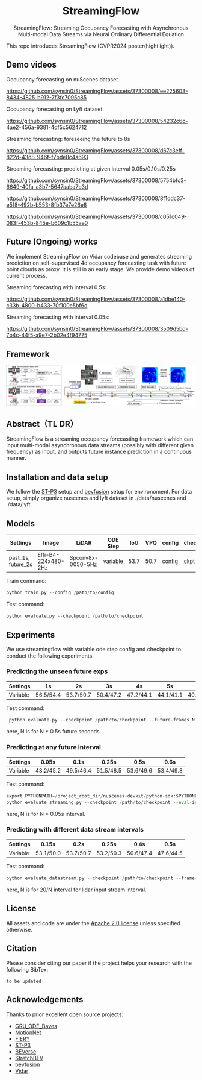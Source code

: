 <div align="center">   
  
# StreamingFlow

StreamingFlow: Streaming Occupancy Forecasting with Asynchronous Multi-modal Data Streams via Neural Ordinary Differential Equation
</div>

This repo introduces StreamingFlow (CVPR2024 poster(hightlight)).

## Demo videos
Occupancy forecasting on nuScenes dataset

https://github.com/synsin0/StreamingFlow/assets/37300008/ee225603-8434-4825-b912-7f3fc7095c85

Occupancy forecasting on Lyft dataset 

https://github.com/synsin0/StreamingFlow/assets/37300008/54232c6c-4ae2-456a-9381-4df5c5624712

Streaming forecasting: foreseeing the future to 8s 

https://github.com/synsin0/StreamingFlow/assets/37300008/d67c3eff-822d-43d8-946f-f7bde8c4a693

Streaming forecasting: predicting at given interval 0.05s/0.10s/0.25s

https://github.com/synsin0/StreamingFlow/assets/37300008/5754bfc3-6649-40fa-a3b7-5647aaba7b3d

https://github.com/synsin0/StreamingFlow/assets/37300008/8f1ddc37-e5f8-492b-b553-8fb37e7e26e8

https://github.com/synsin0/StreamingFlow/assets/37300008/c051c049-083f-453b-845e-b609c1b55ae0


## Future (Ongoing) works
We implement StreamingFlow on Vidar codebase and generates streaming prediction on self-supervised 4d occupancy forecasting task with future point clouds as proxy. It is still in an early stage. We provide demo videos of current process.

Streaming forecasting with interval 0.5s: 

https://github.com/synsin0/StreamingFlow/assets/37300008/a1dbe140-c33b-4800-b433-70f100e5bf6d

Streaming forecasting with interval 0.05s: 

https://github.com/synsin0/StreamingFlow/assets/37300008/3509d5bd-7b4c-44f5-a9e7-2b02e4f94775


## Framework
![teaser](sources/streamingflow_framework.png)


## Abstract（TL DR）

StreamingFlow is a streaming occupancy forecasting framework which can input multi-modal asynchronous data streams (possibly with different given frequency) as input, and outputs future instance prediction in a continuous manner. 

## Installation and data setup

We follow the [ST-P3](https://github.com/OpenDriveLab/ST-P3) setup and [bevfusion](https://github.com/mit-han-lab/bevfusion) setup for environoment. For data setup, simply organize nuscenes and lyft dataset in ./data/nuscenes and ./data/lyft.


## Models

| Settings        | Image | LiDAR | ODE Step | IoU | VPQ | config  | checkpoint |
| ------------- | ------- | -------- | -------- | -------- | -------- | -------- | -------- |
| past_1s, future_2s | Effi-B4-224x480-2Hz   | Spconv8x-0050-5Hz     | variable    | 53.7    | 50.7 | [config](streamingflow/configs/Prediction_LC_ODE_Variable.yml) | [ckpt](https://cloud.tsinghua.edu.cn/f/0da4c5bd409a4a7bb80b/?dl=1) |

Train command:  
```python
python train.py --config /path/to/config
```
    

Test command: 
```python
python evaluate.py --checkpoint /path/to/checkpoint
```

## Experiments

We use streamingflow with variable ode step config and checkpoint to conduct the following experiments. 

### Predicting the unseen future exps

| Settings  | 1s | 2s | 3s | 4s | 5s | 6s | 8s  | 
| ------------- | ------- | -------- | -------- | -------- | -------- | -------- | -------- |
| Variable  | 56.5/54.4 | 53.7/50.7 |  50.4/47.2  |  47.2/44.1  |  44.1/41.1  |  40.7/38.0  |  34.4/32.6   |

Test command: 
```python
 python evaluate.py --checkpoint /path/to/checkpoint --future-frames N 
```
here, N is for N * 0.5s future seconds.



### Predicting at any future interval


| Settings   | 0.05s  | 0.1s | 0.25s | 0.5s | 0.6s |  
| ------------- | ------- | -------- | -------- | -------- | -------- |
| Variable |  48.2/45.2    |   49.5/46.4   |    51.5/48.5   |   53.6/49.6   |   53.4/49.8   |

Test command: 
```python
export PYTHONPATH=/project_root_dir/nuscenes-devkit/python-sdk:$PYTHONPATH
python evaluate_streaming.py --checkpoint /path/to/checkpoint --eval-interval N 
```

here, N is for N * 0.05s interval.

### Predicting with different data stream intervals


| Settings     |    0.15s  | 0.2s | 0.25s |  0.4s | 0.5s |
| ------------- | ------- | -------- | -------- | -------- | -------- |
| Variable    |   53.1/50.0   |   53.7/50.7   |   53.2/50.3   |   50.6/47.4 |  47.6/44.5 |

Test command: 
```python
python evaluate_datastream.py --checkpoint /path/to/checkpoint --frame-skip N 
```

here, N is for 20/N interval for lidar input stream interval.







## License

All assets and code are under the [Apache 2.0 license](https://github.com/synsin0/StreamingFlow/blob/master/LICENSE) unless specified otherwise.

## Citation

Please consider citing our paper if the project helps your research with the following BibTex:
```
to be updated
```
<!-- ```
@misc{shi2023StreamingFlow,
      title={StreamingFlow: Multi-Sensor Asynchronous Fusion for Continuous Occupancy Prediction via Neural-ODE}, 
      author={Yining Shi and Kun Jiang and Ke Wang and Jiusi Li and Yunlong Wang and Diange Yang},
      year={2023},
      eprint={2302.09585},
      archivePrefix={arXiv},
      primaryClass={cs.CV}
}
``` -->

## Acknowledgements
Thanks to prior excellent open source projects:
- [GRU_ODE_Bayes](https://github.com/edebrouwer/gru_ode_bayes)
- [MotionNet](https://github.com/pxiangwu/MotionNet)
- [FIERY](https://github.com/wayveai/fiery)
- [ST-P3](https://github.com/OpenDriveLab/ST-P3)
- [BEVerse](https://github.com/zhangyp15/BEVerse)
- [StretchBEV](https://github.com/kaanakan/stretchbev)
- [bevfusion](https://github.com/mit-han-lab/bevfusion)
- [Vidar](https://github.com/OpenDriveLab/ViDAR)
